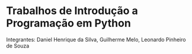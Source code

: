 # Trabalhos de Introdução a Programação em Python

Integrantes: Daniel Henrique da Silva, Guilherme Melo, Leonardo Pinheiro de Souza
